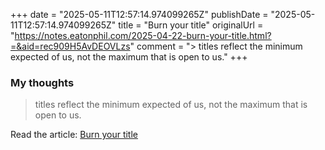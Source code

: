 +++
date = "2025-05-11T12:57:14.974099265Z"
publishDate = "2025-05-11T12:57:14.974099265Z"
title = "Burn your title"
originalUrl = "https://notes.eatonphil.com/2025-04-22-burn-your-title.html?=&aid=rec909H5AvDEOVLzs"
comment = "> titles reflect the minimum expected of us, not the maximum that is open to us."
+++

### My thoughts

> titles reflect the minimum expected of us, not the maximum that is open to us.

Read the article: [Burn your title](https://notes.eatonphil.com/2025-04-22-burn-your-title.html?=&aid=rec909H5AvDEOVLzs)
